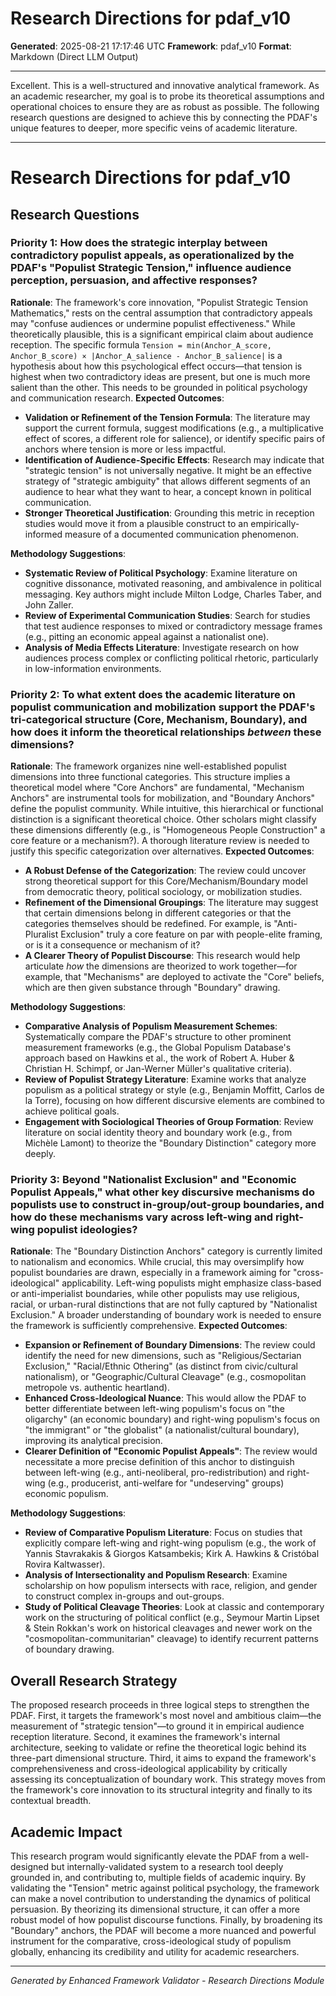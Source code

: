 # Research Directions for pdaf_v10

**Generated**: 2025-08-21 17:17:46 UTC
**Framework**: pdaf_v10
**Format**: Markdown (Direct LLM Output)

---

Excellent. This is a well-structured and innovative analytical framework. As an academic researcher, my goal is to probe its theoretical assumptions and operational choices to ensure they are as robust as possible. The following research questions are designed to achieve this by connecting the PDAF's unique features to deeper, more specific veins of academic literature.

***

# Research Directions for pdaf_v10

## Research Questions

### Priority 1: How does the strategic interplay between contradictory populist appeals, as operationalized by the PDAF's "Populist Strategic Tension," influence audience perception, persuasion, and affective responses?
**Rationale**: The framework's core innovation, "Populist Strategic Tension Mathematics," rests on the central assumption that contradictory appeals may "confuse audiences or undermine populist effectiveness." While theoretically plausible, this is a significant empirical claim about audience reception. The specific formula `Tension = min(Anchor_A_score, Anchor_B_score) × |Anchor_A_salience - Anchor_B_salience|` is a hypothesis about how this psychological effect occurs—that tension is highest when two contradictory ideas are present, but one is much more salient than the other. This needs to be grounded in political psychology and communication research.
**Expected Outcomes**:
-   **Validation or Refinement of the Tension Formula**: The literature may support the current formula, suggest modifications (e.g., a multiplicative effect of scores, a different role for salience), or identify specific pairs of anchors where tension is more or less impactful.
-   **Identification of Audience-Specific Effects**: Research may indicate that "strategic tension" is not universally negative. It might be an effective strategy of "strategic ambiguity" that allows different segments of an audience to hear what they want to hear, a concept known in political communication.
-   **Stronger Theoretical Justification**: Grounding this metric in reception studies would move it from a plausible construct to an empirically-informed measure of a documented communication phenomenon.

**Methodology Suggestions**:
-   **Systematic Review of Political Psychology**: Examine literature on cognitive dissonance, motivated reasoning, and ambivalence in political messaging. Key authors might include Milton Lodge, Charles Taber, and John Zaller.
-   **Review of Experimental Communication Studies**: Search for studies that test audience responses to mixed or contradictory message frames (e.g., pitting an economic appeal against a nationalist one).
-   **Analysis of Media Effects Literature**: Investigate research on how audiences process complex or conflicting political rhetoric, particularly in low-information environments.

### Priority 2: To what extent does the academic literature on populist communication and mobilization support the PDAF's tri-categorical structure (Core, Mechanism, Boundary), and how does it inform the theoretical relationships *between* these dimensions?
**Rationale**: The framework organizes nine well-established populist dimensions into three functional categories. This structure implies a theoretical model where "Core Anchors" are fundamental, "Mechanism Anchors" are instrumental tools for mobilization, and "Boundary Anchors" define the populist community. While intuitive, this hierarchical or functional distinction is a significant theoretical choice. Other scholars might classify these dimensions differently (e.g., is "Homogeneous People Construction" a core feature or a mechanism?). A thorough literature review is needed to justify this specific categorization over alternatives.
**Expected Outcomes**:
-   **A Robust Defense of the Categorization**: The review could uncover strong theoretical support for this Core/Mechanism/Boundary model from democratic theory, political sociology, or mobilization studies.
-   **Refinement of the Dimensional Groupings**: The literature may suggest that certain dimensions belong in different categories or that the categories themselves should be redefined. For example, is "Anti-Pluralist Exclusion" truly a core feature on par with people-elite framing, or is it a consequence or mechanism of it?
-   **A Clearer Theory of Populist Discourse**: This research would help articulate *how* the dimensions are theorized to work together—for example, that "Mechanisms" are deployed to activate the "Core" beliefs, which are then given substance through "Boundary" drawing.

**Methodology Suggestions**:
-   **Comparative Analysis of Populism Measurement Schemes**: Systematically compare the PDAF's structure to other prominent measurement frameworks (e.g., the Global Populism Database's approach based on Hawkins et al., the work of Robert A. Huber & Christian H. Schimpf, or Jan-Werner Müller's qualitative criteria).
-   **Review of Populist Strategy Literature**: Examine works that analyze populism as a political strategy or style (e.g., Benjamin Moffitt, Carlos de la Torre), focusing on how different discursive elements are combined to achieve political goals.
-   **Engagement with Sociological Theories of Group Formation**: Review literature on social identity theory and boundary work (e.g., from Michèle Lamont) to theorize the "Boundary Distinction" category more deeply.

### Priority 3: Beyond "Nationalist Exclusion" and "Economic Populist Appeals," what other key discursive mechanisms do populists use to construct in-group/out-group boundaries, and how do these mechanisms vary across left-wing and right-wing populist ideologies?
**Rationale**: The "Boundary Distinction Anchors" category is currently limited to nationalism and economics. While crucial, this may oversimplify how populist boundaries are drawn, especially in a framework aiming for "cross-ideological" applicability. Left-wing populists might emphasize class-based or anti-imperialist boundaries, while other populists may use religious, racial, or urban-rural distinctions that are not fully captured by "Nationalist Exclusion." A broader understanding of boundary work is needed to ensure the framework is sufficiently comprehensive.
**Expected Outcomes**:
-   **Expansion or Refinement of Boundary Dimensions**: The review could identify the need for new dimensions, such as "Religious/Sectarian Exclusion," "Racial/Ethnic Othering" (as distinct from civic/cultural nationalism), or "Geographic/Cultural Cleavage" (e.g., cosmopolitan metropole vs. authentic heartland).
-   **Enhanced Cross-Ideological Nuance**: This would allow the PDAF to better differentiate between left-wing populism's focus on "the oligarchy" (an economic boundary) and right-wing populism's focus on "the immigrant" or "the globalist" (a nationalist/cultural boundary), improving its analytical precision.
-   **Clearer Definition of "Economic Populist Appeals"**: The review would necessitate a more precise definition of this anchor to distinguish between left-wing (e.g., anti-neoliberal, pro-redistribution) and right-wing (e.g., producerist, anti-welfare for "undeserving" groups) economic populism.

**Methodology Suggestions**:
-   **Review of Comparative Populism Literature**: Focus on studies that explicitly compare left-wing and right-wing populism (e.g., the work of Yannis Stavrakakis & Giorgos Katsambekis; Kirk A. Hawkins & Cristóbal Rovira Kaltwasser).
-   **Analysis of Intersectionality and Populism Research**: Examine scholarship on how populism intersects with race, religion, and gender to construct complex in-groups and out-groups.
-   **Study of Political Cleavage Theories**: Look at classic and contemporary work on the structuring of political conflict (e.g., Seymour Martin Lipset & Stein Rokkan's work on historical cleavages and newer work on the "cosmopolitan-communitarian" cleavage) to identify recurrent patterns of boundary drawing.

## Overall Research Strategy
The proposed research proceeds in three logical steps to strengthen the PDAF. First, it targets the framework's most novel and ambitious claim—the measurement of "strategic tension"—to ground it in empirical audience reception literature. Second, it examines the framework's internal architecture, seeking to validate or refine the theoretical logic behind its three-part dimensional structure. Third, it aims to expand the framework's comprehensiveness and cross-ideological applicability by critically assessing its conceptualization of boundary work. This strategy moves from the framework's core innovation to its structural integrity and finally to its contextual breadth.

## Academic Impact
This research program would significantly elevate the PDAF from a well-designed but internally-validated system to a research tool deeply grounded in, and contributing to, multiple fields of academic inquiry. By validating the "Tension" metric against political psychology, the framework can make a novel contribution to understanding the dynamics of political persuasion. By theorizing its dimensional structure, it can offer a more robust model of how populist discourse functions. Finally, by broadening its "Boundary" anchors, the PDAF will become a more nuanced and powerful instrument for the comparative, cross-ideological study of populism globally, enhancing its credibility and utility for academic researchers.

---

*Generated by Enhanced Framework Validator - Research Directions Module*

